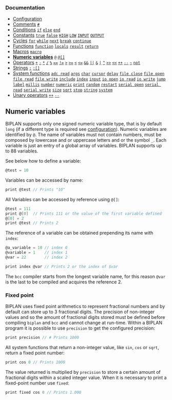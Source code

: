 ### Documentation
- [Configuration](/documentation/configuration.md)
- [Comments](/documentation/comments.md) [`#`](/documentation/comments.md)
- [Conditions](/documentation/conditions.md) [`if`](/documentation/conditions.md) [`else`](/documentation/conditions.md) [`end`](/documentation/conditions.md)
- [Constants](/documentation/constants.md) [`true`](/documentation/constants.md) [`false`](/documentation/constants.md) [`HIGH`](/documentation/constants.md) [`LOW`](/documentation/constants.md) [`INPUT`](/documentation/constants.md) [`OUTPUT`](/documentation/constants.md)
- [Cycles](/documentation/cycles.md) [`for`](/documentation/cycles.md#for) [`while`](/documentation/cycles.md#while) [`next`](/documentation/cycles.md#next) [`break`](/documentation/cycles.md#break) [`continue`](/documentation/cycles.md#continue)
- [Functions](/documentation/functions.md) [`function`](/documentation/functions.md) [`locals`](/documentation/functions.md) [`result`](/documentation/functions.md) [`return`](/documentation/functions.md)
- [Macros](/documentation/macros.md) [`macro`](/documentation/macros.md#pre-processor-macros)
- **[Numeric variables](/documentation/numeric-variables.md)** [`@`](/documentation/numeric-variables.md) [`@[]`](/documentation/numeric-variables.md)
- [Operators](/documentation/operators.md) [`+`](/documentation/operators.md) [`-`](/documentation/operators.md) [`*`](/documentation/operators.md) [`/`](/documentation/operators.md) [`%`](/documentation/operators.md) [`==`](/documentation/operators.md) [`!=`](/documentation/operators.md) [`>`](/documentation/operators.md) [`>=`](/documentation/operators.md) [`<`](/documentation/operators.md) [`<=`](/documentation/operators.md) [`&&`](/documentation/operators.md) [`||`](/documentation/operators.md) [`&`](/documentation/operators.md) [`|`](/documentation/operators.md) [`^`](/documentation/operators.md) [`>>`](/documentation/operators.md) [`<<`](/documentation/operators.md) [`++`](/documentation/operators.md) [`--`](/documentation/operators.md) [`~`](/documentation/operators.md) [`not`](/documentation/operators.md)
- [Strings](/documentation/strings.md) [`:`](/documentation/strings.md) [`:[]`](/documentation/strings.md)
- [System functions](/documentation/system-functions.md) [`adc read`](/documentation/system-functions.md#adc-read) [`args`](/documentation/system-functions.md#args) [`char`](/documentation/system-functions.md#print) [`cursor`](/documentation/system-functions.md#cursor) [`delay`](/documentation/system-functions.md#delay) [`file close`](/documentation/system-functions.md#file-close) [`file open`](/documentation/system-functions.md#file-open) [`file read`](/documentation/system-functions.md#file-read) [`file write`](/documentation/system-functions.md#file-write) [`include`](/documentation/system-functions.md#include) [`index`](/documentation/system-functions.md#index) [`input`](/documentation/system-functions.md#input) [`io open`](/documentation/system-functions.md#io-open) [`io read`](/documentation/system-functions.md#io-read) [`io write`](/documentation/system-functions.md#digitalWrite) [`jump`](/documentation/system-functions.md#jump) [`label`](/documentation/system-functions.md#label) [`millis`](/documentation/system-functions.md#millis) [`number`](/documentation/system-functions.md#number) [`numeric`](/documentation/system-functions.md#numeric) [`print`](/documentation/system-functions.md#print) [`random`](/documentation/system-functions.md#random) [`restart`](/documentation/system-functions.md#restart) [`serial open`](/documentation/system-functions.md#serial-open) [`serial read`](/documentation/system-functions.md#serial-read) [`serial write`](/documentation/system-functions.md#serial-write) [`size`](/documentation/system-functions.md#size) [`sqrt`](/documentation/system-functions.md#sqrt) [`stop`](/documentation/system-functions.md#stop) [`string`](/documentation/system-functions.md#string) [`system`](/documentation/system-functions.md#system)
- [Unary operators](/documentation/unary-operators.md) [`++`](/documentation/unary-operators.md) [`--`](/documentation/unary-operators.md)

## Numeric variables
BIPLAN supports only one signed numeric variable type, that is by default `long` (if a different type is required see [configuration](/documentation/configuration.md)). Numeric variables are identified by `@`. The name of variables must not contain numbers, must be composed by lowercase and or uppercase letters and or the symbol `_`. Each variable is just an entry of a global array of variables. BIPLAN supports up to 88 variables.

See below how to define a variable:

```c
@test = 10
```
Variables can be accessed by name:
```c
print @test // Prints "10"
```
All Variables can be accessed by reference using `@[]`:
```c
@test = 111
print @[0]  // Prints 111 or the value of the first variable defined
@[0] = 2
print @test // Prints 2
```
The reference of a variable can be obtained prepending its name with `index`:
```c
@a_variable = 10 // index 0
@variable = 1    // index 1
@var = 22        // index 2

print index @var // Prints 2 or the index of $var
```
The `bcc` compiler starts from the longest variable name, for this reason `@var` is the last to be compiled and acquires the reference 2.

### Fixed point 
BIPLAN uses fixed point arithmetics to represent fractional numbers and by default can store up to 3 fractional digits. The precision of non-integer values and so the amount of fractional digits stored must be defined before compiling `biplan` and `bcc` and cannot change at run-time. Within a BIPLAN program it is possible to use `precision` to get the configured precision:
```c
print precision // # Prints 1000
```

All system functions that return a non-integer value, like `sin`, `cos` or `sqrt`, return a fixed point number:
```c
print cos 0 // Prints 1000
```

The value returned is multiplied by `precision` to store a certain amount of fractional digits within a scaled integer value. When it is necessary to print a fixed-point number use `fixed`:
```c
print fixed cos 0 // Prints 1.000
```